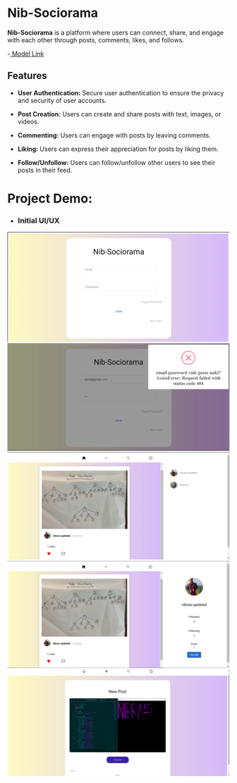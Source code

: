 # Nib-Sociorama

**Nib-Sociorama** is a platform where users can connect, share, and engage with each other through posts, comments, likes, and follows.

-[ Model Link](https://app.eraser.io/workspace/zfwdSBDBMOYrpzcu1a4G)

## Features

- **User Authentication:** Secure user authentication to ensure the privacy and security of user accounts.

- **Post Creation:** Users can create and share posts with text, images, or videos.

- **Commenting:** Users can engage with posts by leaving comments.

- **Liking:** Users can express their appreciation for posts by liking them.

- **Follow/Unfollow:** Users can follow/unfollow other users to see their posts in their feed.

# Project Demo:
- ### Initial UI/UX
<img src="Capture 1.PNG">
<img src="Capture 2.PNG">
<img src="Capture 3.PNG">
<img src="Capture 4.PNG">
<img src="Capture 5.PNG">

